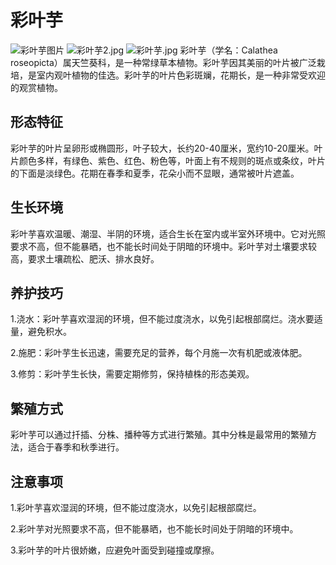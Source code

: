 
# 彩叶芋 

![彩叶芋图片](https://images.unsplash.com/photo-1611095927487-8b6d1e8a0a3e)
![彩叶芋2.jpg](https://pic2.58cdn.com.cn/nowater/webim/big/n_v223d617bca9c943a8b3825995ee2dea99.jpg)
![彩叶芋.jpg](https://pic3.58cdn.com.cn/nowater/webim/big/n_v23247255c6568406ca632ab138ed98992.jpg)
彩叶芋（学名：Calathea roseopicta）属天竺葵科，是一种常绿草本植物。彩叶芋因其美丽的叶片被广泛栽培，是室内观叶植物的佳选。彩叶芋的叶片色彩斑斓，花期长，是一种非常受欢迎的观赏植物。

## 形态特征

彩叶芋的叶片呈卵形或椭圆形，叶子较大，长约20-40厘米，宽约10-20厘米。叶片颜色多样，有绿色、紫色、红色、粉色等，叶面上有不规则的斑点或条纹，叶片的下面是淡绿色。花期在春季和夏季，花朵小而不显眼，通常被叶片遮盖。

## 生长环境

彩叶芋喜欢温暖、潮湿、半阴的环境，适合生长在室内或半室外环境中。它对光照要求不高，但不能暴晒，也不能长时间处于阴暗的环境中。彩叶芋对土壤要求较高，要求土壤疏松、肥沃、排水良好。

## 养护技巧

1.浇水：彩叶芋喜欢湿润的环境，但不能过度浇水，以免引起根部腐烂。浇水要适量，避免积水。

2.施肥：彩叶芋生长迅速，需要充足的营养，每个月施一次有机肥或液体肥。

3.修剪：彩叶芋生长快，需要定期修剪，保持植株的形态美观。

## 繁殖方式

彩叶芋可以通过扦插、分株、播种等方式进行繁殖。其中分株是最常用的繁殖方法，适合于春季和秋季进行。

## 注意事项

1.彩叶芋喜欢湿润的环境，但不能过度浇水，以免引起根部腐烂。

2.彩叶芋对光照要求不高，但不能暴晒，也不能长时间处于阴暗的环境中。

3.彩叶芋的叶片很娇嫩，应避免叶面受到碰撞或摩擦。
